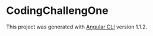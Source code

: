 # CodingChallengOne

This project was generated with [Angular CLI](https://github.com/angular/angular-cli) version 1.1.2.

